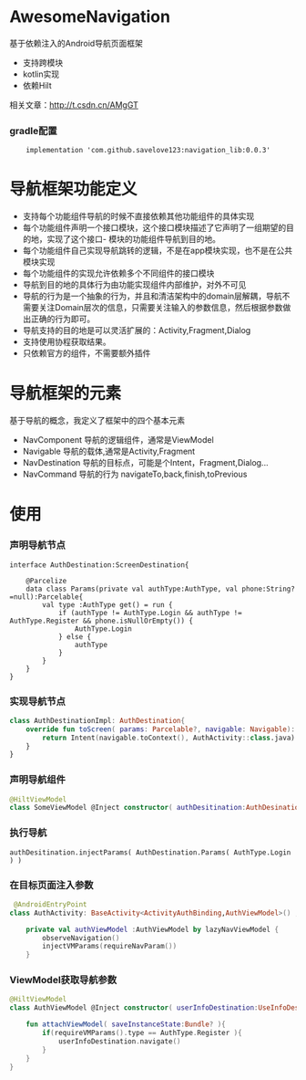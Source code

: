 # AwesomeNavigation
 基于依赖注入的Android导航页面框架
 - 支持跨模块
 - kotlin实现
 - 依赖Hilt

相关文章：http://t.csdn.cn/AMgGT

### gradle配置

```
    implementation 'com.github.savelove123:navigation_lib:0.0.3'
```

# 导航框架功能定义 

- 支持每个功能组件导航的时候不直接依赖其他功能组件的具体实现
- 每个功能组件声明一个接口模块，这个接口模块描述了它声明了一组期望的目的地，实现了这个接口- 模块的功能组件导航到目的地。
- 每个功能组件自己实现导航跳转的逻辑，不是在app模块实现，也不是在公共模块实现
- 每个功能组件的实现允许依赖多个不同组件的接口模块
- 导航到目的地的具体行为由功能实现组件内部维护，对外不可见
- 导航的行为是一个抽象的行为，并且和清洁架构中的domain层解耦，导航不需要关注Domain层次的信息，只需要关注输入的参数信息，然后根据参数做出正确的行为即可。
- 导航支持的目的地是可以灵活扩展的：Activity,Fragment,Dialog
- 支持使用协程获取结果。
- 只依赖官方的组件，不需要额外插件

# 导航框架的元素
基于导航的概念，我定义了框架中的四个基本元素

- NavComponent 导航的逻辑组件，通常是ViewModel
- Navigable 导航的载体,通常是Activity,Fragment
- NavDestination 导航的目标点，可能是个Intent，Fragment,Dialog...
- NavCommand 导航的行为 navigateTo,back,finish,toPrevious    

# 使用

### 声明导航节点


```kotin
interface AuthDestination:ScreenDestination{

    @Parcelize
    data class Params(private val authType:AuthType, val phone:String?=null):Parcelable{
        val type :AuthType get() = run {
            if (authType != AuthType.Login && authType != AuthType.Register && phone.isNullOrEmpty()) {
                AuthType.Login
            } else {
                authType
            }
        }
    }
}
```

### 实现导航节点

```kotlin
class AuthDestinationImpl: AuthDestination{
    override fun toScreen( params: Parcelable?, navigable: Navigable): Screen {
        return Intent(navigable.toContext(), AuthActivity::class.java)
    }
}
```

### 声明导航组件

```kotlin
@HiltViewModel
class SomeViewModel @Inject constructor( authDesitination:AuthDesination ):NavViewModel<AuthDesination>( application = application )
```

### 执行导航
```
authDesitination.injectParams( AuthDestination.Params( AuthType.Login ) )
```

### 在目标页面注入参数
```kotlin
 @AndroidEntryPoint
class AuthActivity: BaseActivity<ActivityAuthBinding,AuthViewModel>() ,Navigable{

    private val authViewModel :AuthViewModel by lazyNavViewModel {
        observeNavigation()
        injectVMParams(requireNavParam())
    }
```

### ViewModel获取导航参数
```kotlin
@HiltViewModel
class AuthViewModel @Inject constructor( userInfoDestination:UseInfoDestination ):NavViewModel<AuthNextDestination>( application = application ),Parameterized<AuthDestination.Params>{

    fun attachViewModel( saveInstanceState:Bundle? ){
        if(requireVMParams().type == AuthType.Register ){
            userInfoDestination.navigate()
        }
    }
}
```




